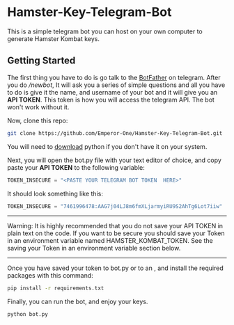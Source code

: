 # Hamster-Key-Telegram-Bot

This is a simple telegram bot you can host on your own computer to generate 
Hamster Kombat keys.

## Getting Started

The first thing you have to do is go talk to the [BotFather](https://t.me/BotFather) on telegram.
After you do _/newbot_, It will ask you a series of simple questions and all you
have to do is give it the name, and username of your bot and it will give you
an **API TOKEN**. This token is how you will access the telegram API. The bot
won't work without it.

Now, clone this repo:
```sh
git clone https://github.com/Emperor-One/Hamster-Key-Telegram-Bot.git
```
You will need to [download](https://www.python.org/downloads/) python if you don't have it on your system.

Next, you will open the bot.py file with your text editor of choice, and copy  
paste your **API TOKEN** to the following variable:
```python
TOKEN_INSECURE = "<PASTE YOUR TELEGRAM BOT TOKEN  HERE>"
```
It should look something like this:
```python
TOKEN_INSECURE = "7461996478:AAG7j04LJ8m6fmXLjarmyiRU9S2AhTg6Lot7iiw"
```
---
Warning: It is highly recommended that you do not save your API TOKEN in plain text
on the code. If you want to be secure you should save your Token in an environment
variable named HAMSTER\_KOMBAT\_TOKEN. See the saving your Token in an environment variable
section below.

---

Once you have saved your token to bot.py or to an , and install the required packages with this command:
```sh
pip install -r requirements.txt
```

Finally, you can run the bot, and enjoy your keys.
```sh
python bot.py
```



